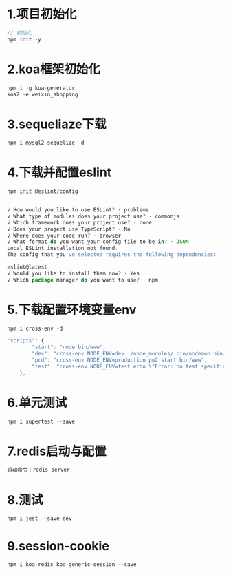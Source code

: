 # 1.项目初始化

```javascript
// 初始化
npm init -y
```

# 2.koa框架初始化

```javascript
npm i -g koa-generator
koa2 -e weixin_shopping

```

# 3.sequeliaze下载

```javascript
npm i mysql2 sequelize -d
```

# 4.下载并配置eslint

```javascript
npm init @eslint/config


√ How would you like to use ESLint? · problems
√ What type of modules does your project use? · commonjs
√ Which framework does your project use? · none
√ Does your project use TypeScript? · No
√ Where does your code run? · browser
√ What format do you want your config file to be in? · JSON
Local ESLint installation not found.
The config that you've selected requires the following dependencies:

eslint@latest
√ Would you like to install them now? · Yes
√ Which package manager do you want to use? · npm
```

# 5.下载配置环境变量env

```javascript
npm i cross-env -d

"scripts": {
        "start": "node bin/www",
        "dev": "cross-env NODE_ENV=dev ./node_modules/.bin/nodemon bin/www",
        "prd": "cross-env NODE_ENV=production pm2 start bin/www",
        "test": "cross-env NODE_ENV=test echo \"Error: no test specified\" && exit 1"
    },
```

# 6.单元测试

```javascript
npm i supertest --save
```

# 7.redis启动与配置

```javascript
启动命令：redis-server
```

# 8.测试

```javascript
npm i jest --save-dev
```

# 9.session-cookie

```javascript
npm i koa-redis koa-generic-session --save
```
